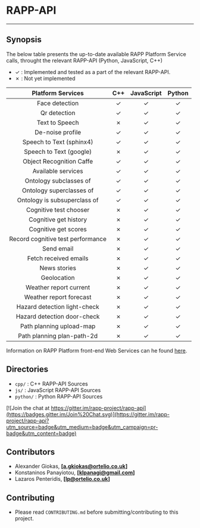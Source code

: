 # RAPP-API
--------------------

## Synopsis

The below table presents the up-to-date available RAPP Platform Service calls, throught the relevant RAPP-API (Python, JavaScript, C++)

- ✓   : Implemented and tested as a part of the relevant RAPP-API.
- ✗   : Not yet implemented

| Platform Services                 | C++      | JavaScript   | Python   |
| :-------------------------------: | :---:    | :----------: | :---:    |
| Face detection                    | ✓        |  ✓           | ✓        |
| Qr detection                      | ✓        |  ✓           | ✓        |
| Text to Speech                    | ✗        |  ✓           | ✓        |
| De-noise profile                  | ✓        |  ✓           | ✓        |
| Speech to Text (sphinx4)          | ✓        |  ✓           | ✓        |
| Speech to Text (google)           | ✗        |  ✓           | ✓        |
| Object Recognition Caffe          | ✓        |  ✓           | ✓        |
| Available services                | ✓        |  ✓           | ✓        |
| Ontology subclasses of            | ✓        |  ✓           | ✓        |
| Ontology superclasses of          | ✓        |  ✓           | ✓        |
| Ontology is subsuperclass of      | ✓        |  ✓           | ✓        |
| Cognitive test chooser            | ✗        |  ✓           | ✓        |
| Cognitive get history             | ✗        |  ✓           | ✓        |
| Cognitive get scores              | ✗        |  ✓           | ✓        |
| Record cognitive test performance | ✗        |  ✓           | ✓        |
| Send email                        | ✗        |  ✓           | ✓        |
| Fetch received emails             | ✗        |  ✓           | ✓        |
| News stories                      | ✗        |  ✓           | ✓        |
| Geolocation                       | ✗        |  ✓           | ✓        |
| Weather report current            | ✗        |  ✓           | ✓        |
| Weather report forecast           | ✗        |  ✓           | ✓        |
| Hazard detection light-check      | ✗        |  ✓           | ✓        |
| Hazard detection door-check       | ✗        |  ✓           | ✓        |
| Path planning upload-map          | ✗        |  ✓           | ✓        |
| Path planning plan-path-2d        | ✗        |  ✓           | ✓        |


Information on RAPP Platform front-end Web Services can he found [here](https://github.com/rapp-project/rapp-platform/tree/master/rapp_web_services/services).

## Directories

- `cpp/`    : C++ RAPP-API Sources
- `js/`     : JavaScript RAPP-API Sources
- `python/` : Python RAPP-API Sources

[![Join the chat at https://gitter.im/rapp-project/rapp-api](https://badges.gitter.im/Join%20Chat.svg)](https://gitter.im/rapp-project/rapp-api?utm_source=badge&utm_medium=badge&utm_campaign=pr-badge&utm_content=badge)

## Contributors

- Alexander Giokas, **[a.gkiokas@ortelio.co.uk]**
- Konstaninos Panayiotou, **[klpanagi@gmail.com]**
- Lazaros Penteridis, **[lp@ortelio.co.uk]**

## Contributing

- Please read `CONTRIBUTING.md` before submitting/contributing to this project.
